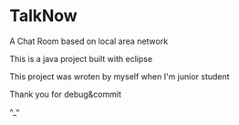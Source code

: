 # TalkNow
A  Chat Room based on local area network

This is a java project built with eclipse

This project was wroten by myself when I'm junior student

Thank you for debug&commit

^_^
